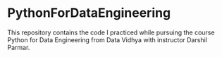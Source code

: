 # PythonForDataEngineering
This repository contains the code I practiced while pursuing the course Python for Data Engineering from Data Vidhya with instructor Darshil Parmar.
